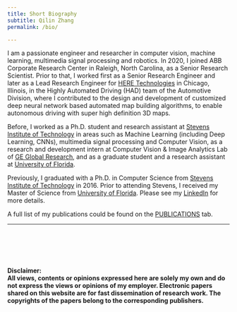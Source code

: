 ```yaml
---
title: Short Biography
subtitle: Qilin Zhang
permalink: /bio/

---
```

I am a passionate engineer and researcher in computer vision, machine learning, multimedia signal processing and robotics. In 2020, I joined ABB Corporate Research Center in Raleigh, North Carolina, as a Senior Research Scientist. Prior to that, I worked first as a Senior Research Engineer and later as a Lead Research Engineer for [HERE Technologies](https://www.here.com/) in Chicago, Illinois, in the Highly Automated Driving (HAD) team of the Automotive Division, where I contributed to the design and development of customized deep neural network based automated map building algorithms, to enable autonomous driving with super high definition 3D maps. 

Before, I worked as a Ph.D. student and research assistant at [Stevens Institute of Technology](https://www.stevens.edu/) in areas such as Machine Learning (including Deep Learning, CNNs), multimedia signal processing and Computer Vision, as a research and development intern at Computer Vision & Image Analytics Lab of [GE Global Research](http://www.geglobalresearch.com/), and as a graduate student and a research assistant at [University of Florida](http://www.ufl.edu/). 


Previously, I graduated with a Ph.D. in Computer Science from [Stevens Institute of Technology](https://www.stevens.edu/) in 2016. Prior to attending Stevens, I received my Master of Science from [University of Florida](http://www.ufl.edu/). Please see my [LinkedIn](https://www.linkedin.com/in/qzhang5) for more details. 


A full list of my publications could be found on the [PUBLICATIONS](https://qilin-zhang.github.io/publications/) tab.

---




<br/><br/>
<br/><br/>

**Disclaimer: \
All views, contents or opinions expressed here are solely my own and do not express the views or opinions of my employer. 
Electronic papers shared on this website are for fast dissemination of research work. The copyrights of the papers belong to the corresponding publishers.**
